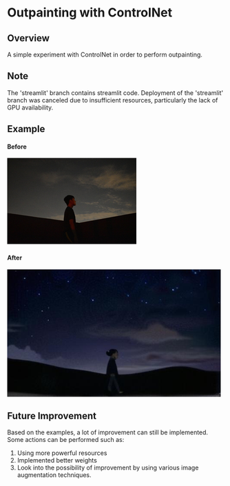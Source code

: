 # Outpainting with ControlNet

## Overview
A simple experiment with ControlNet in order to perform outpainting.

## Note
The 'streamlit' branch contains streamlit code. Deployment of the 'streamlit' branch was canceled due to insufficient resources, particularly the lack of GPU availability.

## Example
#### Before
![Original image](https://github.com/nichd36/ControlNet-Outpainting/blob/main/original_img.jpeg?raw=true)
#### After
![Altered image](https://github.com/nichd36/ControlNet-Outpainting/blob/main/outpainted_img.jpeg?raw=true)

## Future Improvement
Based on the examples, a lot of improvement can still be implemented. Some actions can be performed such as:
1. Using more powerful resources
2. Implemented better weights
3. Look into the possibility of improvement by using various image augmentation techniques.
